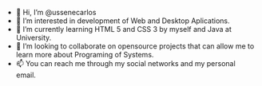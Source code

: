 - 👋 Hi, I’m @ussenecarlos
- 👀 I’m interested in development of Web and Desktop Aplications.
- 🌱 I’m currently learning HTML 5 and CSS 3 by myself and Java at University.
- 💞️ I’m looking to collaborate on opensource projects that can allow me to learn more about Programing of Systems.
- 📫 You can reach me through my social networks and my personal email.

<!---
ussenecarlos/ussenecarlos is a ✨ special ✨ repository because its `README.md` (this file) appears on your GitHub profile.
You can click the Preview link to take a look at your changes.
--->
